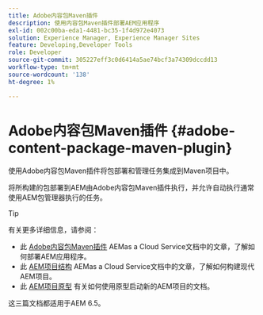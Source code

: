 ```yaml
---
title: Adobe内容包Maven插件
description: 使用内容包Maven插件部署AEM应用程序
exl-id: 002c00ba-eda1-4481-bc35-1f4d972e4073
solution: Experience Manager, Experience Manager Sites
feature: Developing,Developer Tools
role: Developer
source-git-commit: 305227eff3c0d6414a5ae74bcf3a74309dccdd13
workflow-type: tm+mt
source-wordcount: '138'
ht-degree: 1%

---
```


# Adobe内容包Maven插件 {#adobe-content-package-maven-plugin}

使用Adobe内容包Maven插件将包部署和管理任务集成到Maven项目中。

将所构建的包部署到AEM由Adobe内容包Maven插件执行，并允许自动执行通常使用AEM包管理器执行的任务。

>[!TIP]
>
>有关更多详细信息，请参阅：
>
>* 此 [Adobe内容包Maven插件](https://experienceleague.adobe.com/docs/experience-manager-cloud-service/implementing/developer-tools/maven-plugin.html#developer-tools) AEMas a Cloud Service文档中的文章，了解如何部署AEM应用程序。
>* 此 [AEM项目结构](https://experienceleague.adobe.com/docs/experience-manager-cloud-service/implementing/developing/aem-project-content-package-structure.html) AEMas a Cloud Service文档中的文章，了解如何构建现代AEM项目。
>* 此 [AEM项目原型](https://experienceleague.adobe.com/docs/experience-manager-core-components/using/developing/archetype/overview.html) 有关如何使用原型启动新的AEM项目的文档。
>
>这三篇文档都适用于AEM 6.5。
